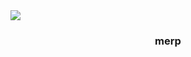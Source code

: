 <img src="https://media.tenor.com/Z6SD6vtXZS8AAAAj/merp.gif" align="center">
<h3 align="center">merp</h3>
